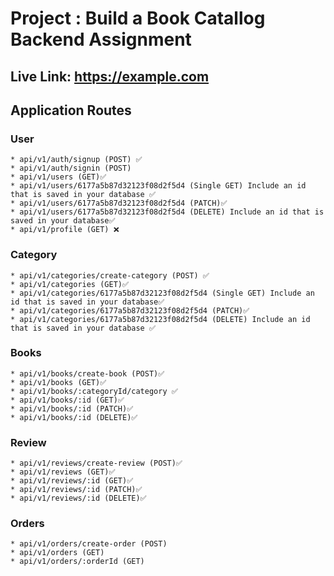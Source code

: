 # Project : Build a Book Catallog Backend Assignment

## Live Link: <https://example.com>

## Application Routes

### User

    * api/v1/auth/signup (POST) ✅
    * api/v1/auth/signin (POST)
    * api/v1/users (GET)✅
    * api/v1/users/6177a5b87d32123f08d2f5d4 (Single GET) Include an id that is saved in your database ✅
    * api/v1/users/6177a5b87d32123f08d2f5d4 (PATCH)✅
    * api/v1/users/6177a5b87d32123f08d2f5d4 (DELETE) Include an id that is saved in your database✅
    * api/v1/profile (GET) ❌

### Category

    * api/v1/categories/create-category (POST) ✅
    * api/v1/categories (GET)✅
    * api/v1/categories/6177a5b87d32123f08d2f5d4 (Single GET) Include an id that is saved in your database✅
    * api/v1/categories/6177a5b87d32123f08d2f5d4 (PATCH)✅
    * api/v1/categories/6177a5b87d32123f08d2f5d4 (DELETE) Include an id that is saved in your database ✅

### Books

    * api/v1/books/create-book (POST)✅
    * api/v1/books (GET)✅
    * api/v1/books/:categoryId/category ✅
    * api/v1/books/:id (GET)✅
    * api/v1/books/:id (PATCH)✅
    * api/v1/books/:id (DELETE)✅

### Review

    * api/v1/reviews/create-review (POST)✅
    * api/v1/reviews (GET)✅
    * api/v1/reviews/:id (GET)✅
    * api/v1/reviews/:id (PATCH)✅
    * api/v1/reviews/:id (DELETE)✅

### Orders

    * api/v1/orders/create-order (POST)
    * api/v1/orders (GET)
    * api/v1/orders/:orderId (GET)
